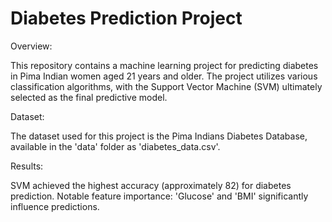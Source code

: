 # Diabetes Prediction Project

Overview:

This repository contains a machine learning project for predicting diabetes in Pima Indian women aged 21 years and older. The project utilizes various classification algorithms, with the Support Vector Machine (SVM) ultimately selected as the final predictive model.

Dataset:

The dataset used for this project is the Pima Indians Diabetes Database, available in the 'data' folder as 'diabetes_data.csv'.

Results:

SVM achieved the highest accuracy (approximately 82) for diabetes prediction.
Notable feature importance: 'Glucose' and 'BMI' significantly influence predictions.



